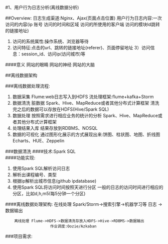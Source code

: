 #1、用户行为日志分析(离线数据分析)

##Overview:
日志生成渠道:Nginx、Ajax(页面点击位置)
用户行为日志内容:一次访问的内容(ip 账号 访问的时间和区域 访问的所使用的客户端 访问的模块Id跳转的链接地址)
1) 访问的系统属性:操作系统、浏览器等待
2) 访问特征:点击的url、跳转的链接地址(referer)、页面停留地址
3）访问信息：session_id、访问ip(访问城市)等

####意义
网站的眼睛
网站的神经
网站的大脑

##离线数据架构

###离线数据处理流程:
1) 数据采集 Flume:web日志写入到HDFS
	流处理框架:flume+kafka+Storm
2) 数据清洗
	脏数据
	Spark、Hive、MapReduce或者其他分布式计算框架
	清洗完之后的数据可以存放在HDFS(Hive/Spark SQL) 
3) 数据处理
	按照需求进行相应业务的统计的分析 
	Spark、Hive、MapReduce或者其他分布式计算框架
4) 处理结果入库
	结果存放到RDBMS、NOSQL
5) 数据的可视化
	通过图形化展示的方式展现出来:饼图、柱状图、地图、折线图
	Echarts、HUE、Zeppelin

###数据清洗
####技术:Spark SQL	
####功能实现:
1. 使用Spark SQL解析访问日志
2. 解析出课程编号、类型
3. 根据ip解析出城市信息(github ipdatabase)
4. 使用Spark SQL将访问时间按照天进行分区
一般的日志的访问时间进行相应的分区，比如d,h,m5(每5分钟一个分区)

####离线数据处理架构:
		在线处理 Spark/Storm->搜索引擎->机器学习等
日志 			           ->数据输出         
			
		离线处理 Flume->HDFS->数据清洗存放入HDFS->Hive->RDBMS->数据输出	
						作业调度:Oozie/Azkaban
###项目需求:
